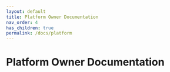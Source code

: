 ```yaml
---
layout: default
title: Platform Owner Documentation
nav_order: 4
has_children: true
permalink: /docs/platform
---
```


# Platform Owner Documentation